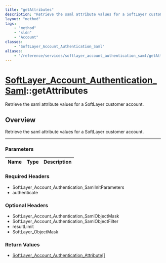 ```yaml
---
title: "getAttributes"
description: "Retrieve the saml attribute values for a SoftLayer customer account."
layout: "method"
tags:
    - "method"
    - "sldn"
    - "Account"
classes:
    - "SoftLayer_Account_Authentication_Saml"
aliases:
    - "/reference/services/softlayer_account_authentication_saml/getAttributes"
---
```

# [SoftLayer_Account_Authentication_Saml](/reference/services/SoftLayer_Account_Authentication_Saml)::getAttributes


Retrieve the saml attribute values for a SoftLayer customer account.


## Overview 
Retrieve the saml attribute values for a SoftLayer customer account.

-----

### Parameters 
|Name | Type | Description |
| --- | --- | --- |


### Required Headers
* SoftLayer_Account_Authentication_SamlInitParameters
* authenticate


### Optional Headers
* SoftLayer_Account_Authentication_SamlObjectMask
* SoftLayer_Account_Authentication_SamlObjectFilter
* resultLimit
* SoftLayer_ObjectMask

### Return Values
* <a href='/reference/datatypes/SoftLayer_Account_Authentication_Attribute'>SoftLayer_Account_Authentication_Attribute[] </a>




